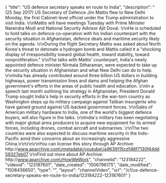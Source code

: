 {
    "title": "US defence secretary speaks en route to India",
    "description": "(25 Sep 2017) US Secretary of Defence Jim Mattis flew to New Delhi Monday, the first Cabinet-level official under the Trump administration to visit India. \r\nMattis will have meetings Tuesday with Prime Minister Narendra Modi and National Security Advisor Ajit Doval. \r\nHe is scheduled to hold talks on defence co-operation with his Indian counterpart with the security situation in Afghanistan, defence deals and maritime security likely on the agenda. \r\nDuring the flight Secretary Mattis was asked about North Korea's threat to detonate a hydrogen bomb and Mattis called it a \"shocking display of irresponsibility toward global health, toward stability, toward nonproliferation.\" \r\nThe talks with Mattis' counterpart, India's newly appointed defence minister Nirmala Sitharaman, were expected to take up the security situation in Afghanistan and what New Delhi can do to help. \r\nIndia has already contributed around three billion US dollars in building highways, power transmission lines and dams and helping the Afghan government's efforts in the areas of public health and education. \r\nIn a speech last month outlining his strategy in Afghanistan, President Donald Trump sought India's help in security efforts in the war-torn country as Washington steps up its military campaign against Taliban insurgents who have gained ground against US-backed government forces. \r\nSales of American military hardware to India, one of the world's biggest defence buyers, will also figure in the talks. \r\nIndia's military has been negotiating with major global arms producers to acquire new equipment for its armed forces, including drones, combat aircraft and submarines. \r\nThe two countries were also expected to discuss maritime security in the Indo-Pacific amid their concerns about an increasingly aggressive China.\r\n\r\n\r\nYou can license this story through AP Archive: http:\/\/www.aparchive.com\/metadata\/youtube\/a9639115cd146f7130f44dd59327eb07 \r\nFind out more about AP Archive: http:\/\/www.aparchive.com\/HowWeWork",
    "channelid": "123184222",
    "videoid": "123187601",
    "date_created": "1506796175",
    "date_modified": "1508436650",
    "type": "",
    "layout": "channelVideo",
    "url": "\/c1\/us-defence-secretary-speaks-en-route-to-india\/123184222-123187601"
}